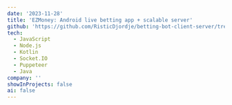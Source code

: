 ```yaml
---
date: '2023-11-28'
title: 'EZMoney: Android live betting app + scalable server'
github: 'https://github.com/RisticDjordje/betting-bot-client-server/tree/master'
tech:
  - JavaScript
  - Node.js
  - Kotlin
  - Socket.IO
  - Puppeteer
  - Java
company: ''
showInProjects: false
ai: false
---
```

